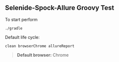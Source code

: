 ## Selenide-Spock-Allure Groovy Test

To start perform

`./gradle`

Default life cycle:

`clean browserChrome allureReport`

> **Default browser:** Chrome
